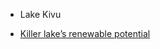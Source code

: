 

* Lake Kivu

* [Killer lake’s renewable potential ](https://www.wartsila.com/twentyfour7/energy/killer-lake-renewable-potential)
